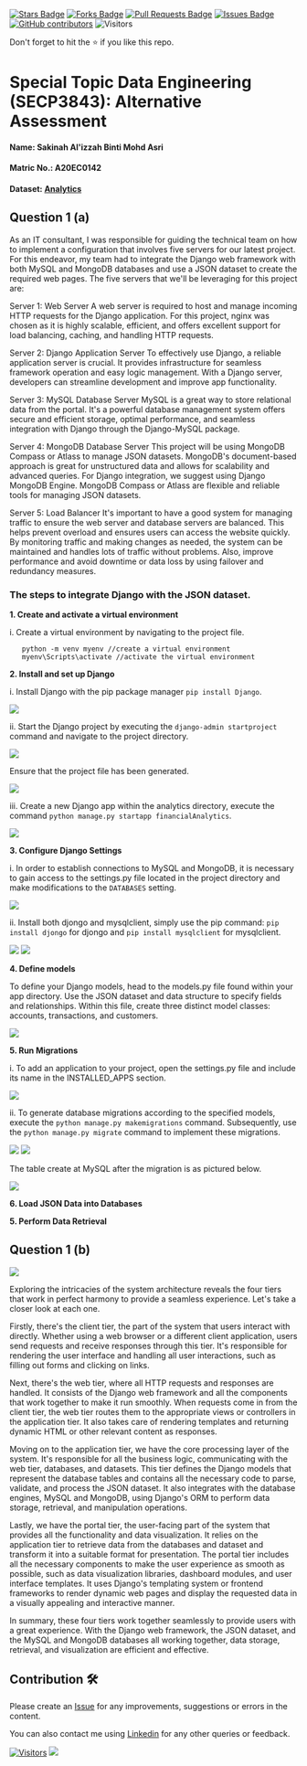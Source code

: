 <a href="https://github.com/drshahizan/SECP3843/stargazers"><img src="https://img.shields.io/github/stars/drshahizan/SECP3843" alt="Stars Badge"/></a>
<a href="https://github.com/drshahizan/SECP3843/network/members"><img src="https://img.shields.io/github/forks/drshahizan/SECP3843" alt="Forks Badge"/></a>
<a href="https://github.com/drshahizan/SECP3843/pulls"><img src="https://img.shields.io/github/issues-pr/drshahizan/SECP3843" alt="Pull Requests Badge"/></a>
<a href="https://github.com/drshahizan/SECP3843/issues"><img src="https://img.shields.io/github/issues/drshahizan/SECP3843" alt="Issues Badge"/></a>
<a href="https://github.com/drshahizan/SECP3843/graphs/contributors"><img alt="GitHub contributors" src="https://img.shields.io/github/contributors/drshahizan/SECP3843?color=2b9348"></a>
![Visitors](https://api.visitorbadge.io/api/visitors?path=https%3A%2F%2Fgithub.com%2Fdrshahizan%2FSECP3843&labelColor=%23d9e3f0&countColor=%23697689&style=flat)


Don't forget to hit the :star: if you like this repo.

# Special Topic Data Engineering (SECP3843): Alternative Assessment

#### Name: Sakinah Al'izzah Binti Mohd Asri
#### Matric No.: A20EC0142
#### Dataset: [Analytics](https://github.com/drshahizan/dataset/tree/main/mongodb/02-analytics)

## Question 1 (a)
As an IT consultant, I was responsible for guiding the technical team on how to implement a configuration that involves five servers for our latest project. For this endeavor, my team had to integrate the Django web framework with both MySQL and MongoDB databases and use a JSON dataset to create the required web pages. The five servers that we'll be leveraging for this project are:

Server 1: Web Server
A web server is required to host and manage incoming HTTP requests for the Django application. For this project, nginx was chosen as it is highly scalable, efficient, and offers excellent support for load balancing, caching, and handling HTTP requests. 

Server 2: Django Application Server
To effectively use Django, a reliable application server is crucial. It provides infrastructure for seamless framework operation and easy logic management. With a Django server, developers can streamline development and improve app functionality.

Server 3: MySQL Database Server
MySQL is a great way to store relational data from the portal. It's a powerful database management system offers secure and efficient storage, optimal performance, and seamless integration with Django through the Django-MySQL package. 

Server 4: MongoDB Database Server
This project will be using MongoDB Compass or Atlass to manage JSON datasets. MongoDB's document-based approach is great for unstructured data and allows for scalability and advanced queries. For Django integration, we suggest using Django MongoDB Engine. MongoDB Compass or Atlass are flexible and reliable tools for managing JSON datasets.

Server 5: Load Balancer
It's important to have a good system for managing traffic to ensure the web server and database servers are balanced. This helps prevent overload and ensures users can access the website quickly. By monitoring traffic and making changes as needed, the system can be maintained and handles lots of traffic without problems. Also, improve performance and avoid downtime or data loss by using failover and redundancy measures.

### The steps to integrate Django with the JSON dataset.
**1. Create and activate a virtual environment**
       
  i. Create a virtual environment by navigating to the project file.
       
       python -m venv myenv //create a virtual environment
       myenv\Scripts\activate //activate the virtual environment

**2. Install and set up Django**

   i. Install Django with the pip package manager `pip install Django`.
   
   <img src="https://github.com/sakinahalizzah/SECP3843/assets/99240177/e9fc62ee-df72-4bed-8ac9-05b5eb829328" />

   ii. Start the Django project by executing the `django-admin startproject` command and navigate to the project directory.
   
   <img src="https://github.com/sakinahalizzah/SECP3843/assets/99240177/6683a49d-7ae0-46b6-bd7d-ee48ac0c5fa2" />
   
   Ensure that the project file has been generated.
   
   <img src="https://github.com/sakinahalizzah/SECP3843/assets/99240177/7ec8a872-45de-4a93-a010-ed7c9fecbf3e" />
    
   iii. Create a new Django app within the analytics directory, execute the command `python manage.py startapp financialAnalytics`.

   <img src="https://github.com/sakinahalizzah/SECP3843/assets/99240177/d523bb25-d9f3-4b97-903f-8452ee38584d" />

**3. Configure Django Settings**

   i. In order to establish connections to MySQL and MongoDB, it is necessary to gain access to the settings.py file located in the project directory and make modifications to the `DATABASES` setting.
   
   <img src="https://github.com/sakinahalizzah/SECP3843/assets/99240177/9f436ec6-1ff5-4623-96b9-6386b1a56fc8" />

   ii. Install both djongo and mysqlclient, simply use the pip command: `pip install djongo` for djongo and `pip install mysqlclient` for mysqlclient.

   <img src="https://github.com/sakinahalizzah/SECP3843/assets/99240177/5bbc6472-f34e-47bb-8f5d-11dcb56618b3" /> 

   <img src="https://github.com/sakinahalizzah/SECP3843/assets/99240177/92a6752e-8f2c-4a69-8c17-2554e66badba" />

**4. Define models**

To define your Django models, head to the models.py file found within your app directory. Use the JSON dataset and data structure to specify fields and relationships. Within this file, create three distinct model classes: accounts, transactions, and customers.

 <img src="https://github.com/sakinahalizzah/SECP3843/assets/99240177/1c32b8bb-974a-4ccc-8e17-f338c54b8c49" />
 
**5. Run Migrations**

   i. To add an application to your project, open the settings.py file and include its name in the INSTALLED_APPS section.
   
   <img src="https://github.com/sakinahalizzah/SECP3843/assets/99240177/279e0d82-7e86-42f0-8fd3-67580a773226" />

   ii. To generate database migrations according to the specified models, execute the `python manage.py makemigrations` command. Subsequently, use the `python manage.py migrate` command to implement these migrations. 
   
   <img src="https://github.com/sakinahalizzah/SECP3843/assets/99240177/92922036-d6e2-4a97-af35-336ab10deefd" />
   <img src="https://github.com/sakinahalizzah/SECP3843/assets/99240177/d04788ea-5681-43b5-bd87-642cb547821e" />

  The table create at MySQL after the migration is as pictured below.
  
  <img src="https://github.com/sakinahalizzah/SECP3843/assets/99240177/a3975966-4aab-4911-b08b-8cbaa13a3c80" />

**6. Load JSON Data into Databases**

**5. Perform Data Retrieval**

## Question 1 (b)

<img src="https://github.com/drshahizan/SECP3843/assets/99240177/be5be54f-9a52-42a2-b1f4-963ae7b7997f" />


Exploring the intricacies of the system architecture reveals the four tiers that work in perfect harmony to provide a seamless experience. Let's take a closer look at each one.

Firstly, there's the client tier, the part of the system that users interact with directly. Whether using a web browser or a different client application, users send requests and receive responses through this tier. It's responsible for rendering the user interface and handling all user interactions, such as filling out forms and clicking on links.

Next, there's the web tier, where all HTTP requests and responses are handled. It consists of the Django web framework and all the components that work together to make it run smoothly. When requests come in from the client tier, the web tier routes them to the appropriate views or controllers in the application tier. It also takes care of rendering templates and returning dynamic HTML or other relevant content as responses.

Moving on to the application tier, we have the core processing layer of the system. It's responsible for all the business logic, communicating with the web tier, databases, and datasets. This tier defines the Django models that represent the database tables and contains all the necessary code to parse, validate, and process the JSON dataset. It also integrates with the database engines, MySQL and MongoDB, using Django's ORM to perform data storage, retrieval, and manipulation operations.

Lastly, we have the portal tier, the user-facing part of the system that provides all the functionality and data visualization. It relies on the application tier to retrieve data from the databases and dataset and transform it into a suitable format for presentation. The portal tier includes all the necessary components to make the user experience as smooth as possible, such as data visualization libraries, dashboard modules, and user interface templates. It uses Django's templating system or frontend frameworks to render dynamic web pages and display the requested data in a visually appealing and interactive manner.

In summary, these four tiers work together seamlessly to provide users with a great experience. With the Django web framework, the JSON dataset, and the MySQL and MongoDB databases all working together, data storage, retrieval, and visualization are efficient and effective.


## Contribution 🛠️
Please create an [Issue](https://github.com/drshahizan/special-topic-data-engineering/issues) for any improvements, suggestions or errors in the content.

You can also contact me using [Linkedin](https://www.linkedin.com/in/drshahizan/) for any other queries or feedback.

[![Visitors](https://api.visitorbadge.io/api/visitors?path=https%3A%2F%2Fgithub.com%2Fdrshahizan&labelColor=%23697689&countColor=%23555555&style=plastic)](https://visitorbadge.io/status?path=https%3A%2F%2Fgithub.com%2Fdrshahizan)
![](https://hit.yhype.me/github/profile?user_id=81284918)



